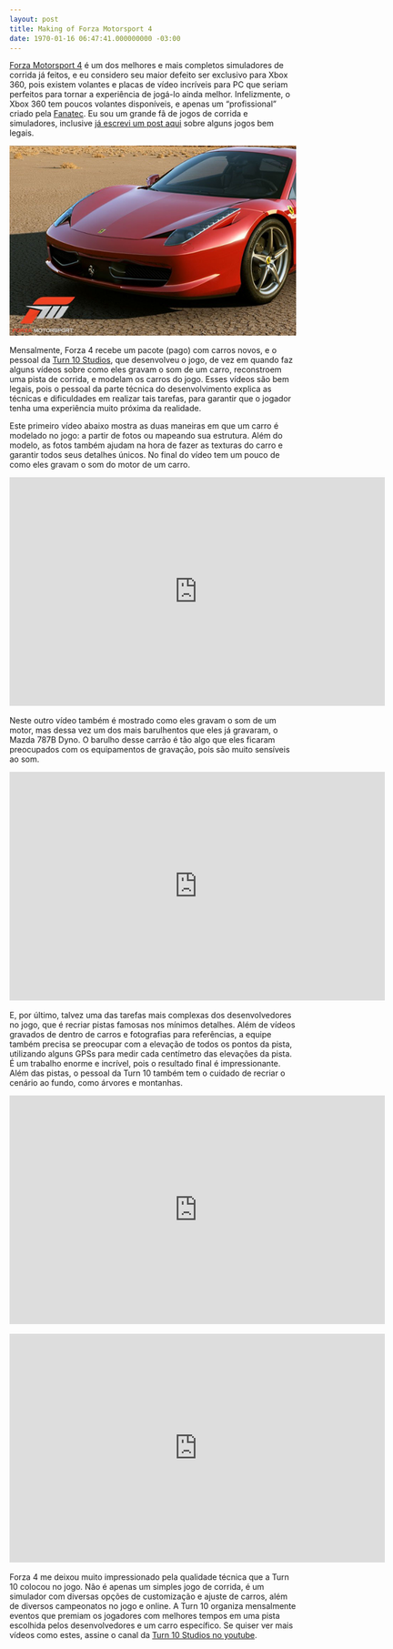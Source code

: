 ```yaml
---
layout: post
title: Making of Forza Motorsport 4
date: 1970-01-16 06:47:41.000000000 -03:00
---
```


[Forza Motorsport 4](http://forzamotorsport.net "Forza 4") é um dos melhores e mais completos simuladores de corrida já feitos, e eu considero seu maior defeito ser exclusivo para Xbox 360, pois existem volantes e placas de vídeo incríveis para PC que seriam perfeitos para tornar a experiência de jogá-lo ainda melhor. Infelizmente, o Xbox 360 tem poucos volantes disponíveis, e apenas um “profissional” criado pela [Fanatec](http://fanatec.de/ "Fanatec"). Eu sou um grande fã de jogos de corrida e simuladores, inclusive [já escrevi um post aqui](http://gamedeveloper.com.br/blog/2011/12/13/jogo-de-corrida-vs-vida-real/ "Jogo de corrida VS vida real") sobre alguns jogos bem legais.

[![](../content/images/2012/03/forza4_3.png "Forza 4")](http://forzamotorsport.net)

Mensalmente, Forza 4 recebe um pacote (pago) com carros novos, e o pessoal da [Turn 10 Studios](http://forzamotorsport.net/turn10.aspx "Turn 10 Studios"), que desenvolveu o jogo, de vez em quando faz alguns vídeos sobre como eles gravam o som de um carro, reconstroem uma pista de corrida, e modelam os carros do jogo. Esses vídeos são bem legais, pois o pessoal da parte técnica do desenvolvimento explica as técnicas e dificuldades em realizar tais tarefas, para garantir que o jogador tenha uma experiência muito próxima da realidade.

Este primeiro vídeo abaixo mostra as duas maneiras em que um carro é modelado no jogo: a partir de fotos ou mapeando sua estrutura. Além do modelo, as fotos também ajudam na hora de fazer as texturas do carro e garantir todos seus detalhes únicos. No final do vídeo tem um pouco de como eles gravam o som do motor de um carro.

<span class="embed-youtube" style="text-align:center; display: block;"><iframe allowfullscreen="true" class="youtube-player" frameborder="0" height="402" src="http://www.youtube.com/embed/CWb7cCS16TM?version=3&rel=1&fs=1&autohide=2&showsearch=0&showinfo=1&iv_load_policy=1&wmode=transparent" type="text/html" width="660"></iframe></span>

Neste outro vídeo também é mostrado como eles gravam o som de um motor, mas dessa vez um dos mais barulhentos que eles já gravaram, o Mazda 787B Dyno. O barulho desse carrão é tão algo que eles ficaram preocupados com os equipamentos de gravação, pois são muito sensíveis ao som.

<span class="embed-youtube" style="text-align:center; display: block;"><iframe allowfullscreen="true" class="youtube-player" frameborder="0" height="402" src="http://www.youtube.com/embed/uD-SiSStgcw?version=3&rel=1&fs=1&autohide=2&showsearch=0&showinfo=1&iv_load_policy=1&wmode=transparent" type="text/html" width="660"></iframe></span>

E, por último, talvez uma das tarefas mais complexas dos desenvolvedores no jogo, que é recriar pistas famosas nos mínimos detalhes. Além de vídeos gravados de dentro de carros e fotografias para referências, a equipe também precisa se preocupar com a elevação de todos os pontos da pista, utilizando alguns GPSs para medir cada centímetro das elevações da pista. É um trabalho enorme e incrível, pois o resultado final é impressionante. Além das pistas, o pessoal da Turn 10 também tem o cuidado de recriar o cenário ao fundo, como árvores e montanhas.

<span class="embed-youtube" style="text-align:center; display: block;"><iframe allowfullscreen="true" class="youtube-player" frameborder="0" height="402" src="http://www.youtube.com/embed/LcjFGEJrSdY?version=3&rel=1&fs=1&autohide=2&showsearch=0&showinfo=1&iv_load_policy=1&wmode=transparent" type="text/html" width="660"></iframe></span>

<span class="embed-youtube" style="text-align:center; display: block;"><iframe allowfullscreen="true" class="youtube-player" frameborder="0" height="402" src="http://www.youtube.com/embed/qE8P7CrDpsI?version=3&rel=1&fs=1&autohide=2&showsearch=0&showinfo=1&iv_load_policy=1&wmode=transparent" type="text/html" width="660"></iframe></span>

Forza 4 me deixou muito impressionado pela qualidade técnica que a Turn 10 colocou no jogo. Não é apenas um simples jogo de corrida, é um simulador com diversas opções de customização e ajuste de carros, além de diversos campeonatos no jogo e online. A Turn 10 organiza mensalmente eventos que premiam os jogadores com melhores tempos em uma pista escolhida pelos desenvolvedores e um carro específico. Se quiser ver mais vídeos como estes, assine o canal da [Turn 10 Studios no youtube](http://www.youtube.com/user/Turn10Studios "Turn 10 Studios").

<div id="-chrome-auto-translate-plugin-dialog" style="opacity: 1 !important; background-image: initial !important; background-attachment: initial !important; background-origin: initial !important; background-clip: initial !important; background-color: transparent !important; position: absolute !important; top: 0px; left: 0px; overflow-x: visible !important; overflow-y: visible !important; z-index: 999999 !important; text-align: left !important; display: none; background-position: initial initial !important; background-repeat: initial initial !important; padding: 0px !important; margin: 0px !important;">![](http://www.google.com/uds/css/small-logo.png)

</div>
